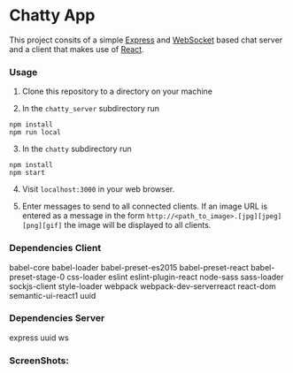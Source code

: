 Chatty App
=====================

This project consits of a simple [Express](https://www.npmjs.com/package/express) and [WebSocket](https://www.npmjs.com/package/websocket) based chat server and a client that makes use of [React](https://reactjs.org/).


### Usage

1.  Clone this repository to a directory on your machine

2.  In the `chatty_server` subdirectory run

```
npm install
npm run local
```

3.  In the `chatty` subdirectory run
```
npm install
npm start
```

4.  Visit `localhost:3000` in your web browser.

5.  Enter messages to send to all connected clients.  If an image URL is entered as a message in the form `http://<path_to_image>.[jpg][jpeg][png][gif]` the image will be displayed to all clients.


### Dependencies Client

babel-core
babel-loader
babel-preset-es2015
babel-preset-react
babel-preset-stage-0
css-loader
eslint
eslint-plugin-react
node-sass
sass-loader
sockjs-client
style-loader
webpack
webpack-dev-serverreact
react-dom
semantic-ui-react1
uuid

### Dependencies Server

express
uuid
ws

### ScreenShots:

